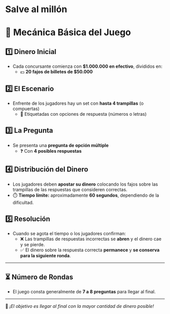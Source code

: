 # Salve al millón


# 💸 Mecánica Básica del Juego

## 1️⃣ Dinero Inicial
- Cada concursante comienza con **$1.000.000 en efectivo**, divididos en:
  - 💵 **20 fajos de billetes de $50.000**

## 2️⃣ El Escenario
- Enfrente de los jugadores hay un set con **hasta 4 trampillas** (o compuertas)
  - 🔢 Etiquetadas con opciones de respuesta (números o letras)

## 3️⃣ La Pregunta
- Se presenta una **pregunta de opción múltiple**
  - ❓ Con **4 posibles respuestas**

## 4️⃣ Distribución del Dinero
- Los jugadores deben **apostar su dinero** colocando los fajos sobre las trampillas de las respuestas que consideren correctas.
- ⏱️ **Tiempo límite:** aproximadamente **60 segundos**, dependiendo de la dificultad.

## 5️⃣ Resolución
- Cuando se agota el tiempo o los jugadores confirman:
  - ❌ Las trampillas de respuestas incorrectas se **abren** y el dinero cae y se pierde.
  - ✅ El dinero sobre la respuesta correcta **permanece** y **se conserva para la siguiente ronda**.

---

## ⏳ Número de Rondas
- El juego consta generalmente de **7 a 8 preguntas** para llegar al final.

---

🎯 *¡El objetivo es llegar al final con la mayor cantidad de dinero posible!*

